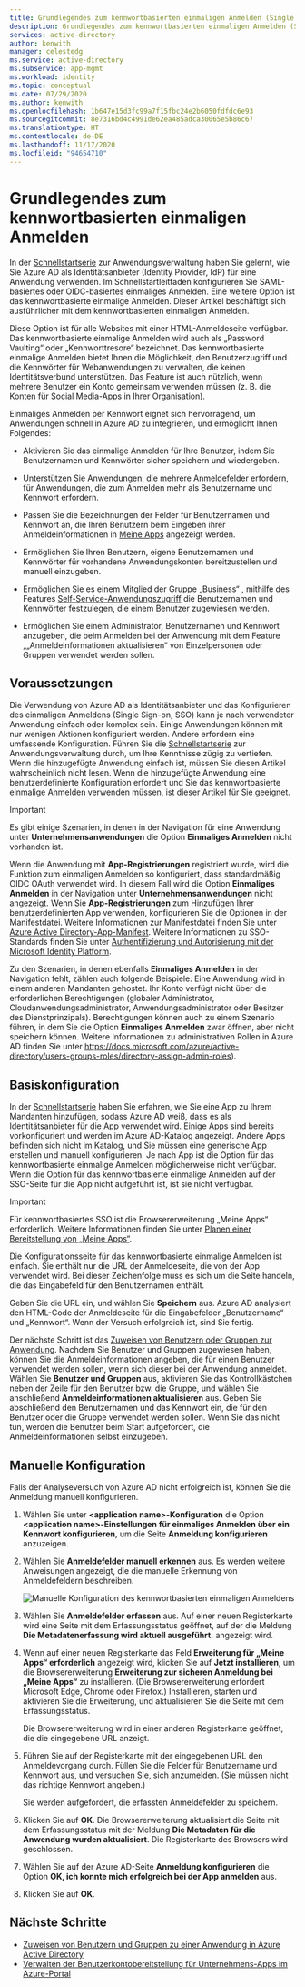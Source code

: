 ```yaml
---
title: Grundlegendes zum kennwortbasierten einmaligen Anmelden (Single Sign-On, SSO) für Apps bei Azure Active Directory
description: Grundlegendes zum kennwortbasierten einmaligen Anmelden (Single Sign-On, SSO) für Apps bei Azure Active Directory
services: active-directory
author: kenwith
manager: celestedg
ms.service: active-directory
ms.subservice: app-mgmt
ms.workload: identity
ms.topic: conceptual
ms.date: 07/29/2020
ms.author: kenwith
ms.openlocfilehash: 1b647e15d3fc99a7f15fbc24e2b6050fdfdc6e93
ms.sourcegitcommit: 8e7316bd4c4991de62ea485adca30065e5b86c67
ms.translationtype: HT
ms.contentlocale: de-DE
ms.lasthandoff: 11/17/2020
ms.locfileid: "94654710"
---
```

# <a name="understand-password-based-single-sign-on"></a>Grundlegendes zum kennwortbasierten einmaligen Anmelden

In der [Schnellstartserie](view-applications-portal.md) zur Anwendungsverwaltung haben Sie gelernt, wie Sie Azure AD als Identitätsanbieter (Identity Provider, IdP) für eine Anwendung verwenden. Im Schnellstartleitfaden konfigurieren Sie SAML-basiertes oder OIDC-basiertes einmaliges Anmelden. Eine weitere Option ist das kennwortbasierte einmalige Anmelden. Dieser Artikel beschäftigt sich ausführlicher mit dem kennwortbasierten einmaligen Anmelden. 

Diese Option ist für alle Websites mit einer HTML-Anmeldeseite verfügbar. Das kennwortbasierte einmalige Anmelden wird auch als „Password Vaulting“ oder „Kennworttresore“ bezeichnet. Das kennwortbasierte einmalige Anmelden bietet Ihnen die Möglichkeit, den Benutzerzugriff und die Kennwörter für Webanwendungen zu verwalten, die keinen Identitätsverbund unterstützen. Das Feature ist auch nützlich, wenn mehrere Benutzer ein Konto gemeinsam verwenden müssen (z. B. die Konten für Social Media-Apps in Ihrer Organisation).

Einmaliges Anmelden per Kennwort eignet sich hervorragend, um Anwendungen schnell in Azure AD zu integrieren, und ermöglicht Ihnen Folgendes:

- Aktivieren Sie das einmalige Anmelden für Ihre Benutzer, indem Sie Benutzernamen und Kennwörter sicher speichern und wiedergeben.

- Unterstützen Sie Anwendungen, die mehrere Anmeldefelder erfordern, für Anwendungen, die zum Anmelden mehr als Benutzername und Kennwort erfordern.

- Passen Sie die Bezeichnungen der Felder für Benutzernamen und Kennwort an, die Ihren Benutzern beim Eingeben ihrer Anmeldeinformationen in [Meine Apps](../user-help/my-apps-portal-end-user-access.md) angezeigt werden.

- Ermöglichen Sie Ihren Benutzern, eigene Benutzernamen und Kennwörter für vorhandene Anwendungskonten bereitzustellen und manuell einzugeben.

- Ermöglichen Sie es einem Mitglied der Gruppe „Business“ , mithilfe des Features [Self-Service-Anwendungszugriff](./manage-self-service-access.md) die Benutzernamen und Kennwörter festzulegen, die einem Benutzer zugewiesen werden.

-   Ermöglichen Sie einem Administrator, Benutzernamen und Kennwort anzugeben, die beim Anmelden bei der Anwendung mit dem Feature „„Anmeldeinformationen aktualisieren“ von Einzelpersonen oder Gruppen verwendet werden sollen. 

## <a name="before-you-begin"></a>Voraussetzungen

Die Verwendung von Azure AD als Identitätsanbieter und das Konfigurieren des einmaligen Anmeldens (Single Sign-on, SSO) kann je nach verwendeter Anwendung einfach oder komplex sein. Einige Anwendungen können mit nur wenigen Aktionen konfiguriert werden. Andere erfordern eine umfassende Konfiguration. Führen Sie die [Schnellstartserie](view-applications-portal.md) zur Anwendungsverwaltung durch, um Ihre Kenntnisse zügig zu vertiefen. Wenn die hinzugefügte Anwendung einfach ist, müssen Sie diesen Artikel wahrscheinlich nicht lesen. Wenn die hinzugefügte Anwendung eine benutzerdefinierte Konfiguration erfordert und Sie das kennwortbasierte einmalige Anmelden verwenden müssen, ist dieser Artikel für Sie geeignet.

> [!IMPORTANT] 
> Es gibt einige Szenarien, in denen in der Navigation für eine Anwendung unter **Unternehmensanwendungen** die Option **Einmaliges Anmelden** nicht vorhanden ist. 
>
> Wenn die Anwendung mit **App-Registrierungen** registriert wurde, wird die Funktion zum einmaligen Anmelden so konfiguriert, dass standardmäßig OIDC OAuth verwendet wird. In diesem Fall wird die Option **Einmaliges Anmelden** in der Navigation unter **Unternehmensanwendungen** nicht angezeigt. Wenn Sie **App-Registrierungen** zum Hinzufügen Ihrer benutzerdefinierten App verwenden, konfigurieren Sie die Optionen in der Manifestdatei. Weitere Informationen zur Manifestdatei finden Sie unter [Azure Active Directory-App-Manifest](../develop/reference-app-manifest.md). Weitere Informationen zu SSO-Standards finden Sie unter [Authentifizierung und Autorisierung mit der Microsoft Identity Platform](../develop/authentication-vs-authorization.md#authentication-and-authorization-using-microsoft-identity-platform). 
>
> Zu den Szenarien, in denen ebenfalls **Einmaliges Anmelden** in der Navigation fehlt, zählen auch folgende Beispiele: Eine Anwendung wird in einem anderen Mandanten gehostet. Ihr Konto verfügt nicht über die erforderlichen Berechtigungen (globaler Administrator, Cloudanwendungsadministrator, Anwendungsadministrator oder Besitzer des Dienstprinzipals). Berechtigungen können auch zu einem Szenario führen, in dem Sie die Option **Einmaliges Anmelden**  zwar öffnen, aber nicht speichern können. Weitere Informationen zu administrativen Rollen in Azure AD finden Sie unter https://docs.microsoft.com/azure/active-directory/users-groups-roles/directory-assign-admin-roles).


## <a name="basic-configuration"></a>Basiskonfiguration

In der [Schnellstartserie](view-applications-portal.md) haben Sie erfahren, wie Sie eine App zu Ihrem Mandanten hinzufügen, sodass Azure AD weiß, dass es als Identitätsanbieter für die App verwendet wird. Einige Apps sind bereits vorkonfiguriert und werden im Azure AD-Katalog angezeigt. Andere Apps befinden sich nicht im Katalog, und Sie müssen eine generische App erstellen und manuell konfigurieren. Je nach App ist die Option für das kennwortbasierte einmalige Anmelden möglicherweise nicht verfügbar. Wenn die Option für das kennwortbasierte einmalige Anmelden auf der SSO-Seite für die App nicht aufgeführt ist, ist sie nicht verfügbar.

> [!IMPORTANT]
> Für kennwortbasiertes SSO ist die Browsererweiterung „Meine Apps“ erforderlich. Weitere Informationen finden Sie unter [Planen einer Bereitstellung von „Meine Apps“](access-panel-deployment-plan.md).

Die Konfigurationsseite für das kennwortbasierte einmalige Anmelden ist einfach. Sie enthält nur die URL der Anmeldeseite, die von der App verwendet wird. Bei dieser Zeichenfolge muss es sich um die Seite handeln, die das Eingabefeld für den Benutzernamen enthält.

Geben Sie die URL ein, und wählen Sie **Speichern** aus. Azure AD analysiert den HTML-Code der Anmeldeseite für die Eingabefelder „Benutzername“ und „Kennwort“. Wenn der Versuch erfolgreich ist, sind Sie fertig.
 
Der nächste Schritt ist das [Zuweisen von Benutzern oder Gruppen zur Anwendung](./assign-user-or-group-access-portal.md). Nachdem Sie Benutzer und Gruppen zugewiesen haben, können Sie die Anmeldeinformationen angeben, die für einen Benutzer verwendet werden sollen, wenn sich dieser bei der Anwendung anmeldet. Wählen Sie **Benutzer und Gruppen** aus, aktivieren Sie das Kontrollkästchen neben der Zeile für den Benutzer bzw. die Gruppe, und wählen Sie anschließend **Anmeldeinformationen aktualisieren** aus. Geben Sie abschließend den Benutzernamen und das Kennwort ein, die für den Benutzer oder die Gruppe verwendet werden sollen. Wenn Sie das nicht tun, werden die Benutzer beim Start aufgefordert, die Anmeldeinformationen selbst einzugeben.
 

## <a name="manual-configuration"></a>Manuelle Konfiguration

Falls der Analyseversuch von Azure AD nicht erfolgreich ist, können Sie die Anmeldung manuell konfigurieren.

1. Wählen Sie unter **\<application name>-Konfiguration** die Option **\<application name>-Einstellungen für einmaliges Anmelden über ein Kennwort konfigurieren**, um die Seite **Anmeldung konfigurieren** anzuzeigen. 

2. Wählen Sie **Anmeldefelder manuell erkennen** aus. Es werden weitere Anweisungen angezeigt, die die manuelle Erkennung von Anmeldefeldern beschreiben.

   ![Manuelle Konfiguration des kennwortbasierten einmaligen Anmeldens](./media/configure-password-single-sign-on/password-configure-sign-on.png)
3. Wählen Sie **Anmeldefelder erfassen** aus. Auf einer neuen Registerkarte wird eine Seite mit dem Erfassungsstatus geöffnet, auf der die Meldung **Die Metadatenerfassung wird aktuell ausgeführt.** angezeigt wird.

4. Wenn auf einer neuen Registerkarte das Feld **Erweiterung für „Meine Apps“ erforderlich** angezeigt wird, klicken Sie auf **Jetzt installieren**, um die Browsererweiterung **Erweiterung zur sicheren Anmeldung bei „Meine Apps“** zu installieren. (Die Browsererweiterung erfordert Microsoft Edge, Chrome oder Firefox.) Installieren, starten und aktivieren Sie die Erweiterung, und aktualisieren Sie die Seite mit dem Erfassungsstatus.

   Die Browsererweiterung wird in einer anderen Registerkarte geöffnet, die die eingegebene URL anzeigt.
5. Führen Sie auf der Registerkarte mit der eingegebenen URL den Anmeldevorgang durch. Füllen Sie die Felder für Benutzername und Kennwort aus, und versuchen Sie, sich anzumelden. (Sie müssen nicht das richtige Kennwort angeben.)

   Sie werden aufgefordert, die erfassten Anmeldefelder zu speichern.
6. Klicken Sie auf **OK**. Die Browsererweiterung aktualisiert die Seite mit dem Erfassungsstatus mit der Meldung **Die Metadaten für die Anwendung wurden aktualisiert**. Die Registerkarte des Browsers wird geschlossen.

7. Wählen Sie auf der Azure AD-Seite **Anmeldung konfigurieren** die Option **OK, ich konnte mich erfolgreich bei der App anmelden** aus.

8. Klicken Sie auf **OK**.

## <a name="next-steps"></a>Nächste Schritte

- [Zuweisen von Benutzern und Gruppen zu einer Anwendung in Azure Active Directory](./assign-user-or-group-access-portal.md)
- [Verwalten der Benutzerkontobereitstellung für Unternehmens-Apps im Azure-Portal](../app-provisioning/configure-automatic-user-provisioning-portal.md)